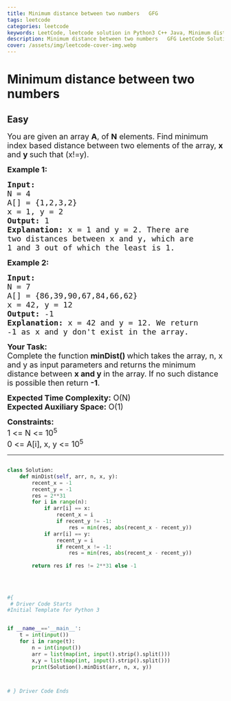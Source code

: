 ```yaml
---
title: Minimum distance between two numbers   GFG
tags: leetcode
categories: leetcode
keywords: LeetCode, leetcode solution in Python3 C++ Java, Minimum distance between two numbers - GFG solution
description: Minimum distance between two numbers   GFG LeetCode Solution Explained
cover: /assets/img/leetcode-cover-img.webp
---
```





# Minimum distance between two numbers
## Easy
<div class="problems_problem_content__Xm_eO"><p><span style="font-size:18px">You are given an&nbsp;array <strong>A</strong>, of <strong>N</strong> elements. Find minimum index based&nbsp;distance between two elements of the array,&nbsp;<strong>x</strong> and <strong>y&nbsp;</strong>such that (x!=y).</span></p>

<p><span style="font-size:18px"><strong>Example 1:</strong></span></p>

<pre><span style="font-size:18px"><strong>Input:
</strong>N = 4
A[] = {1,2,3,2}
x = 1, y = 2
<strong>Output: </strong>1<strong>
Explanation: </strong>x = 1 and y = 2. There are
two distances between x&nbsp;and y, which are
1 and 3 out of which the least&nbsp;is 1.</span>
</pre>

<p><span style="font-size:18px"><strong>Example 2:</strong></span></p>

<pre><span style="font-size:18px"><strong>Input:
</strong>N = 7
A[] = {86,39,90,67,84,66,62}
x = 42, y = 12
<strong>Output: </strong>-1<strong>
Explanation: </strong>x = 42 and y = 12. We return
-1 as&nbsp;x and y don't exist in the array.</span></pre>

<p><strong><span style="font-size:18px">Your Task:</span></strong><br>
<span style="font-size:18px">Complete the function <strong>minDist()&nbsp;</strong>which takes the array, n, x and y as input parameters and&nbsp;returns&nbsp;the minimum distance between&nbsp;<strong>x and y</strong> in the array. If no such distance is possible then&nbsp;return <strong>-1</strong>.</span></p>

<p><span style="font-size:18px"><strong>Expected Time Complexity:</strong> O(N)<br>
<strong>Expected Auxiliary Space:</strong> O(1)</span></p>

<p><span style="font-size:18px"><strong>Constraints:</strong><br>
1 &lt;= N &lt;= 10<sup>5</sup><br>
0 &lt;= A[i], x, y &lt;= 10<sup>5</sup></span></p>
</div>

---




```python

class Solution:
    def minDist(self, arr, n, x, y):
        recent_x = -1
        recent_y = -1
        res = 2**31
        for i in range(n):
            if arr[i] == x:
                recent_x = i
                if recent_y != -1:
                    res = min(res, abs(recent_x - recent_y))
            if arr[i] == y:
                recent_y = i
                if recent_x != -1:
                    res = min(res, abs(recent_x - recent_y))
        
        return res if res != 2**31 else -1
        
        

                
#{ 
 # Driver Code Starts
#Initial Template for Python 3


if __name__=='__main__':
    t = int(input())
    for i in range(t):
        n = int(input())
        arr = list(map(int, input().strip().split()))
        x,y = list(map(int, input().strip().split()))
        print(Solution().minDist(arr, n, x, y))



# } Driver Code Ends
```
